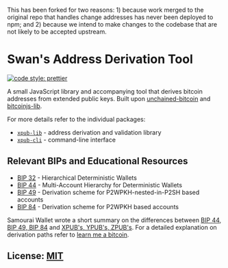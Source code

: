 This has been forked for two reasons: 1) because work merged to the original repo that handles change addresses has never been deployed to npm; and 2) because we intend to make changes to the codebase that are not likely to be accepted upstream.

# Swan's Address Derivation Tool

[![code style: prettier](https://img.shields.io/badge/code_style-prettier-ff69b4.svg?style=flat-square)](https://github.com/prettier/prettier)

A small JavaScript library and accompanying tool that derives bitcoin addresses from extended public keys. Built upon
[unchained-bitcoin](https://github.com/unchained-capital/unchained-bitcoin)
and [bitcoinjs-lib](https://github.com/bitcoinjs/bitcoinjs-lib).

For more details refer to the individual packages:

- [`xpub-lib`](https://github.com/swan-bitcoin/xpub-tool/tree/master/packages/xpub-lib) - address derivation and validation library
- [`xpub-cli`](https://github.com/swan-bitcoin/xpub-tool/tree/master/packages/xpub-cli) - command-line interface

## Relevant BIPs and Educational Resources

- [BIP 32](https://github.com/bitcoin/bips/blob/master/bip-0032.mediawiki) - Hierarchical Deterministic Wallets
- [BIP 44](https://github.com/bitcoin/bips/blob/master/bip-0044.mediawiki) - Multi-Account Hierarchy for Deterministic Wallets
- [BIP 49](https://github.com/bitcoin/bips/blob/master/bip-0049.mediawiki) - Derivation scheme for P2WPKH-nested-in-P2SH based accounts
- [BIP 84](https://github.com/bitcoin/bips/blob/master/bip-0084.mediawiki) - Derivation scheme for P2WPKH based accounts

Samourai Wallet wrote a short summary on the differences between [BIP 44, BIP 49, BIP 84](https://samourai.kayako.com/article/65-bip-44-bip-49-and-bip84) and [XPUB's, YPUB's, ZPUB's](https://samourai.kayako.com/article/49-xpub-s-ypub-s-zpub-s). For a detailed explanation on derivation paths refer to [learn me a bitcoin](https://learnmeabitcoin.com/technical/derivation-paths).

## License: [MIT](./LICENSE.md)

